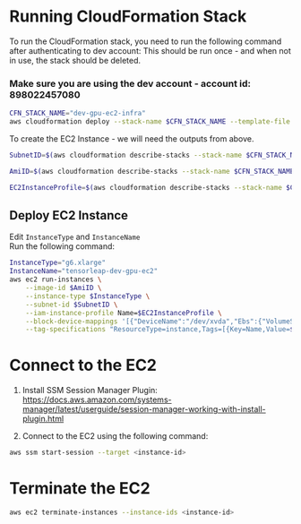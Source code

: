 # Running CloudFormation Stack
To run the CloudFormation stack, you need to run the following command after authenticating to dev account:
This should be run once - and when not in use, the stack should be deleted.

### Make sure you are using the dev account - account id: 898022457080

```bash
CFN_STACK_NAME="dev-gpu-ec2-infra"
aws cloudformation deploy --stack-name $CFN_STACK_NAME --template-file developers-ec2-infra.yaml --capabilities CAPABILITY_NAMED_IAM
```

To create the EC2 Instance - we will need the outputs from above.

```bash
SubnetID=$(aws cloudformation describe-stacks --stack-name $CFN_STACK_NAME --query "Stacks[0].Outputs[?OutputKey=='SubnetID'].OutputValue" --output text)

AmiID=$(aws cloudformation describe-stacks --stack-name $CFN_STACK_NAME --query "Stacks[0].Outputs[?OutputKey=='AmiID'].OutputValue" --output text)

EC2InstanceProfile=$(aws cloudformation describe-stacks --stack-name $CFN_STACK_NAME --query "Stacks[0].Outputs[?OutputKey=='EC2InstanceProfile'].OutputValue" --output text)
```

## Deploy EC2 Instance

Edit `InstanceType` and `InstanceName` \
Run the following command:

```bash
InstanceType="g6.xlarge"
InstanceName="tensorleap-dev-gpu-ec2"
aws ec2 run-instances \
    --image-id $AmiID \
    --instance-type $InstanceType \
    --subnet-id $SubnetID \
    --iam-instance-profile Name=$EC2InstanceProfile \
    --block-device-mappings '[{"DeviceName":"/dev/xvda","Ebs":{"VolumeSize":100,"VolumeType":"gp3"}}]' \
    --tag-specifications "ResourceType=instance,Tags=[{Key=Name,Value=$InstanceName}]"
```

# Connect to the EC2

1. Install SSM Session Manager Plugin: https://docs.aws.amazon.com/systems-manager/latest/userguide/session-manager-working-with-install-plugin.html

2. Connect to the EC2 using the following command:

```bash
aws ssm start-session --target <instance-id>
```

# Terminate the EC2

```bash
aws ec2 terminate-instances --instance-ids <instance-id>
```

